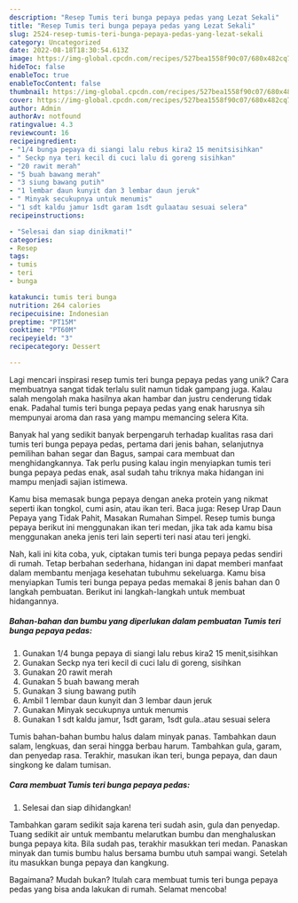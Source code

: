 ```yaml
---
description: "Resep Tumis teri bunga pepaya pedas yang Lezat Sekali"
title: "Resep Tumis teri bunga pepaya pedas yang Lezat Sekali"
slug: 2524-resep-tumis-teri-bunga-pepaya-pedas-yang-lezat-sekali
category: Uncategorized
date: 2022-08-18T18:30:54.613Z
image: https://img-global.cpcdn.com/recipes/527bea1558f90c07/680x482cq70/tumis-teri-bunga-pepaya-pedas-foto-resep-utama.jpg
hideToc: false
enableToc: true
enableTocContent: false
thumbnail: https://img-global.cpcdn.com/recipes/527bea1558f90c07/680x482cq70/tumis-teri-bunga-pepaya-pedas-foto-resep-utama.jpg
cover: https://img-global.cpcdn.com/recipes/527bea1558f90c07/680x482cq70/tumis-teri-bunga-pepaya-pedas-foto-resep-utama.jpg
author: Admin
authorAv: notfound
ratingvalue: 4.3
reviewcount: 16
recipeingredient:
- "1/4 bunga pepaya di siangi lalu rebus kira2 15 menitsisihkan"
- " Seckp nya teri kecil di cuci lalu di goreng sisihkan"
- "20 rawit merah"
- "5 buah bawang merah"
- "3 siung bawang putih"
- "1 lembar daun kunyit dan 3 lembar daun jeruk"
- " Minyak secukupnya untuk menumis"
- "1 sdt kaldu jamur 1sdt garam 1sdt gulaatau sesuai selera"
recipeinstructions:

- "Selesai dan siap dinikmati!"
categories:
- Resep
tags:
- tumis
- teri
- bunga

katakunci: tumis teri bunga 
nutrition: 264 calories
recipecuisine: Indonesian
preptime: "PT15M"
cooktime: "PT60M"
recipeyield: "3"
recipecategory: Dessert

---
```





Lagi mencari inspirasi resep tumis teri bunga pepaya pedas yang unik? Cara membuatnya sangat tidak terlalu sulit namun tidak gampang juga. Kalau salah mengolah maka hasilnya akan hambar dan justru cenderung tidak enak. Padahal tumis teri bunga pepaya pedas yang enak harusnya sih mempunyai aroma dan rasa yang mampu memancing selera Kita.





Banyak hal yang sedikit banyak berpengaruh terhadap kualitas rasa dari tumis teri bunga pepaya pedas, pertama dari jenis bahan, selanjutnya pemilihan bahan segar dan Bagus, sampai cara membuat dan menghidangkannya. Tak perlu pusing kalau ingin menyiapkan tumis teri bunga pepaya pedas enak,      asal sudah tahu triknya maka hidangan ini mampu menjadi sajian istimewa.














Kamu bisa memasak bunga pepaya dengan aneka protein yang nikmat seperti ikan tongkol, cumi asin, atau ikan teri. Baca juga: Resep Urap Daun Pepaya yang Tidak Pahit, Masakan Rumahan Simpel. Resep tumis bunga pepaya berikut ini menggunakan ikan teri medan, jika tak ada kamu bisa menggunakan aneka jenis teri lain seperti teri nasi atau teri jengki.






Nah, kali ini kita coba, yuk, ciptakan tumis teri bunga pepaya pedas sendiri di rumah. Tetap berbahan sederhana, hidangan ini dapat memberi manfaat dalam membantu menjaga kesehatan tubuhmu sekeluarga. Kamu bisa menyiapkan Tumis teri bunga pepaya pedas memakai 8 jenis bahan dan 0 langkah pembuatan. Berikut ini langkah-langkah untuk membuat hidangannya.

<!--inarticleads1-->

##### Bahan-bahan dan bumbu yang diperlukan dalam pembuatan Tumis teri bunga pepaya pedas:

1. Gunakan 1/4 bunga pepaya di siangi lalu rebus kira2 15 menit,sisihkan
1. Gunakan  Seckp nya teri kecil di cuci lalu di goreng, sisihkan
1. Gunakan 20 rawit merah
1. Gunakan 5 buah bawang merah
1. Gunakan 3 siung bawang putih
1. Ambil 1 lembar daun kunyit dan 3 lembar daun jeruk
1. Gunakan  Minyak secukupnya untuk menumis
1. Gunakan 1 sdt kaldu jamur, 1sdt garam, 1sdt gula..atau sesuai selera


Tumis bahan-bahan bumbu halus dalam minyak panas. Tambahkan daun salam, lengkuas, dan serai hingga berbau harum. Tambahkan gula, garam, dan penyedap rasa. Terakhir, masukan ikan teri, bunga pepaya, dan daun singkong ke dalam tumisan. 

<!--inarticleads2-->

##### Cara membuat Tumis teri bunga pepaya pedas:


1. Selesai dan siap dihidangkan!

Tambahkan garam sedikit saja karena teri sudah asin, gula dan penyedap. Tuang sedikit air untuk membantu melarutkan bumbu dan menghaluskan bunga pepaya kita. Bila sudah pas, terakhir masukkan teri medan. Panaskan minyak dan tumis bumbu halus bersama bumbu utuh sampai wangi. Setelah itu masukkan bunga pepaya dan kangkung. 

Bagaimana? Mudah bukan? Itulah cara membuat tumis teri bunga pepaya pedas yang bisa anda lakukan di rumah. Selamat mencoba!
